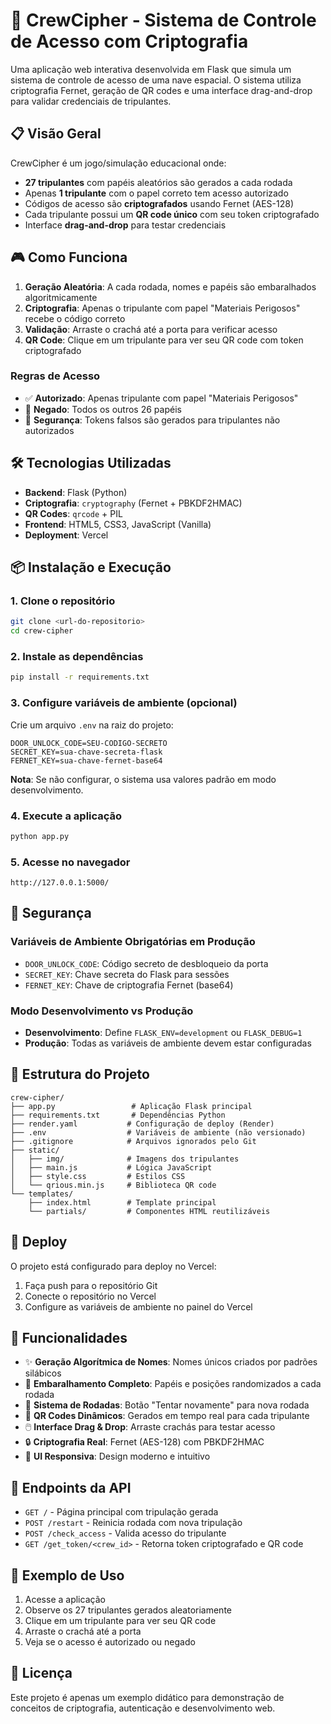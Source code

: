 # 🚀 CrewCipher - Sistema de Controle de Acesso com Criptografia

Uma aplicação web interativa desenvolvida em Flask que simula um sistema de controle de acesso de uma nave espacial. O sistema utiliza criptografia Fernet, geração de QR codes e uma interface drag-and-drop para validar credenciais de tripulantes.

## 📋 Visão Geral

CrewCipher é um jogo/simulação educacional onde:
- **27 tripulantes** com papéis aleatórios são gerados a cada rodada
- Apenas **1 tripulante** com o papel correto tem acesso autorizado
- Códigos de acesso são **criptografados** usando Fernet (AES-128)
- Cada tripulante possui um **QR code único** com seu token criptografado
- Interface **drag-and-drop** para testar credenciais

## 🎮 Como Funciona

1. **Geração Aleatória**: A cada rodada, nomes e papéis são embaralhados algoritmicamente
2. **Criptografia**: Apenas o tripulante com papel "Materiais Perigosos" recebe o código correto
3. **Validação**: Arraste o crachá até a porta para verificar acesso
4. **QR Code**: Clique em um tripulante para ver seu QR code com token criptografado

### Regras de Acesso
- ✅ **Autorizado**: Apenas tripulante com papel "Materiais Perigosos"
- 🚫 **Negado**: Todos os outros 26 papéis
- 🔐 **Segurança**: Tokens falsos são gerados para tripulantes não autorizados

## 🛠️ Tecnologias Utilizadas

- **Backend**: Flask (Python)
- **Criptografia**: `cryptography` (Fernet + PBKDF2HMAC)
- **QR Codes**: `qrcode` + PIL
- **Frontend**: HTML5, CSS3, JavaScript (Vanilla)
- **Deployment**: Vercel

## 📦 Instalação e Execução

### 1. Clone o repositório
```bash
git clone <url-do-repositorio>
cd crew-cipher
```

### 2. Instale as dependências
```bash
pip install -r requirements.txt
```

### 3. Configure variáveis de ambiente (opcional)
Crie um arquivo `.env` na raiz do projeto:
```env
DOOR_UNLOCK_CODE=SEU-CODIGO-SECRETO
SECRET_KEY=sua-chave-secreta-flask
FERNET_KEY=sua-chave-fernet-base64
```

**Nota**: Se não configurar, o sistema usa valores padrão em modo desenvolvimento.

### 4. Execute a aplicação
```bash
python app.py
```

### 5. Acesse no navegador
```
http://127.0.0.1:5000/
```

## 🔐 Segurança

### Variáveis de Ambiente Obrigatórias em Produção
- `DOOR_UNLOCK_CODE`: Código secreto de desbloqueio da porta
- `SECRET_KEY`: Chave secreta do Flask para sessões
- `FERNET_KEY`: Chave de criptografia Fernet (base64)

### Modo Desenvolvimento vs Produção
- **Desenvolvimento**: Define `FLASK_ENV=development` ou `FLASK_DEBUG=1`
- **Produção**: Todas as variáveis de ambiente devem estar configuradas

## 🎨 Estrutura do Projeto

```
crew-cipher/
├── app.py                 # Aplicação Flask principal
├── requirements.txt       # Dependências Python
├── render.yaml           # Configuração de deploy (Render)
├── .env                  # Variáveis de ambiente (não versionado)
├── .gitignore            # Arquivos ignorados pelo Git
├── static/
│   ├── img/              # Imagens dos tripulantes
│   ├── main.js           # Lógica JavaScript
│   ├── style.css         # Estilos CSS
│   └── qrious.min.js     # Biblioteca QR code
└── templates/
    ├── index.html        # Template principal
    └── partials/         # Componentes HTML reutilizáveis
```

## 🚀 Deploy

O projeto está configurado para deploy no Vercel:

1. Faça push para o repositório Git
2. Conecte o repositório no Vercel
3. Configure as variáveis de ambiente no painel do Vercel

## 🎯 Funcionalidades

- ✨ **Geração Algorítmica de Nomes**: Nomes únicos criados por padrões silábicos
- 🔄 **Embaralhamento Completo**: Papéis e posições randomizados a cada rodada
- 🎲 **Sistema de Rodadas**: Botão "Tentar novamente" para nova rodada
- 📱 **QR Codes Dinâmicos**: Gerados em tempo real para cada tripulante
- 🖱️ **Interface Drag & Drop**: Arraste crachás para testar acesso
- 🔒 **Criptografia Real**: Fernet (AES-128) com PBKDF2HMAC
- 🎨 **UI Responsiva**: Design moderno e intuitivo

## 📝 Endpoints da API

- `GET /` - Página principal com tripulação gerada
- `POST /restart` - Reinicia rodada com nova tripulação
- `POST /check_access` - Valida acesso do tripulante
- `GET /get_token/<crew_id>` - Retorna token criptografado e QR code

## 🧪 Exemplo de Uso

1. Acesse a aplicação
2. Observe os 27 tripulantes gerados aleatoriamente
3. Clique em um tripulante para ver seu QR code
4. Arraste o crachá até a porta
5. Veja se o acesso é autorizado ou negado

## 📄 Licença

Este projeto é apenas um exemplo didático para demonstração de conceitos de criptografia, autenticação e desenvolvimento web.
